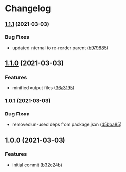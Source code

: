 # Changelog

### [1.1.1](https://www.github.com/jacob-ebey/forgo-lazy/compare/v1.1.0...v1.1.1) (2021-03-03)


### Bug Fixes

* updated internal to re-render parent ([b979885](https://www.github.com/jacob-ebey/forgo-lazy/commit/b97988591da2c9d53fb320e3f38cdc665c83dace))

## [1.1.0](https://www.github.com/jacob-ebey/forgo-lazy/compare/v1.0.1...v1.1.0) (2021-03-03)


### Features

* minified output files ([36a3195](https://www.github.com/jacob-ebey/forgo-lazy/commit/36a3195dbb4ad372617aab630af9b2e6afe42c5b))

### [1.0.1](https://www.github.com/jacob-ebey/forgo-lazy/compare/v1.0.0...v1.0.1) (2021-03-03)


### Bug Fixes

* removed un-used deps from package.json ([d5bba85](https://www.github.com/jacob-ebey/forgo-lazy/commit/d5bba85f2d025b261982266043cd23d7ced1cb4b))

## 1.0.0 (2021-03-03)


### Features

* initial commit ([b32c24b](https://www.github.com/jacob-ebey/forgo-lazy/commit/b32c24b69fd4d4ffa37f1eaf6eeb10b4fc601dd4))

